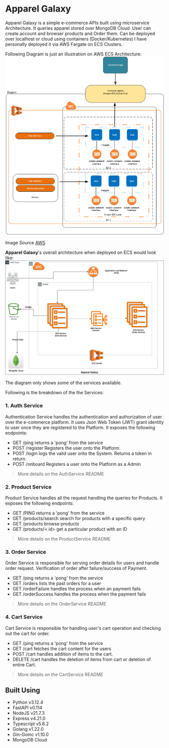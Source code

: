 # Apparel Galaxy

Apparel Galaxy is a simple e-commerce APIs built using microservice Architecture. It queries apparel stored over MongoDB Cloud.
User can create account and browser products and Order them.
Can be deployed over localhost or cloud using containers (Docker/Kubernetes)
I have personally deployed it via AWS Fargate on ECS Clusters.

Following Diagram is just an illustration on AWS ECS Architecture:
![ECS Architecture](https://github.com/3l-d1abl0/apparel-galaxy/blob/dad542c170363f730902dc4903449adb67b1dbef/images/overview-fargate.png)

Image Source [AWS](https://docs.aws.amazon.com/images/AmazonECS/latest/developerguide/images/overview-fargate.png)



**Apparel Galaxy**'s overall architecture when deployed on ECS would look like:
![Apprel-Galaxy](https://github.com/3l-d1abl0/apparel-galaxy/blob/b169be13d6937b4ecd9e61523b39179380987aff/images/apparel-galaxy-service.drawio.png)

The diagram only shows some of the services available.

Following is the breakdown of the the Services:
### 1. Auth Service
Authentication Service handles the authentication and authorization of user over the e-commerce platform. It uses Json Web Token (JWT) grant identity to user once they are registered to the Platform. It exposes the following endpoints:

- GET /ping
	returns a 'pong' from the service
- POST /register
	Registers the user onto the Platform.
- POST /login
	logs the valid user onto the System. Returns a token in return.
- POST /onboard
	Registers a user onto the Platform as a Admin

> More details on the AuthService README
	

### 2. Product Service
Product Service handles all the request handling the queries for Products. It exposes the following endpoints:

- GET /PING
	returns a 'pong' from the service
- GET /products/search
	search for products with a specific query
- GET /products
	browse products
- GET /products/< id>
	get a particular product with an ID

> More details on the ProductService README

### 3. Order Service
Order Service is responsible for serving order details for users and handle order request. Verification of order after failure/success of Payment.

- GET /ping
	returns a 'pong' from the service
- GET /orders
	lists the past orders for a user
- GET /orderFailure
	handles the process when an payment fails
- GET /orderSuccess
	handles the process when the payment fails
	
> More details on the OrderService README

### 4. Cart Service
Cart Service is responsible for handling user's cart operation and checking out the cart for order.

- GET /ping
	returns a 'pong' from the service
- GET /cart
	fetches the cart content for the users
- POST /cart
	handles addition of items to the cart.
- DELETE /cart
	handles the deletion of items from cart or deletion of entire Cart.
	
> More details on the CartService README


## Built Using

- Python v3.12.4
- FastAPI v0.114
- NodeJS v21.7.3
- Express v4.21.0
- Typescript v5.6.2
- Golang v1.22.0
- Gin-Goinc v1.10.0
- MongoDB Cloud
